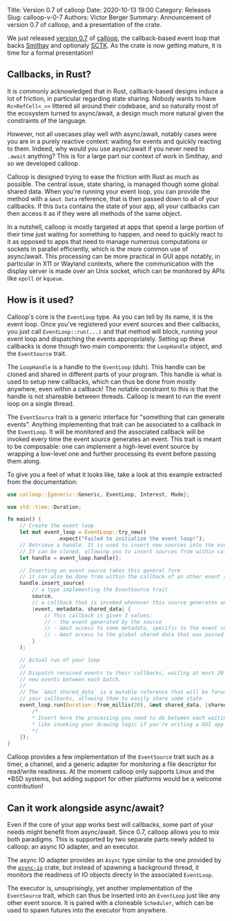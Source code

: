 Title: Version 0.7 of calloop
Date: 2020-10-13 19:00
Category: Releases
Slug: calloop-v-0-7
Authors: Victor Berger
Summary: Announcement of version 0.7 of calloop, and a presentation of the crate.

We just released [version 0.7] of [calloop], the callback-based event loop that backs [Smithay]
and optionaly [SCTK]. As the crate is now getting mature, it is time for a formal presentation!

## Callbacks, in Rust?

It is commonly acknowledged that in Rust, callback-based designs induce a lot of friction, in
particular regarding state sharing. Nobody wants to have `Rc<RefCell<_>>` littered all around their
codebase, and so naturally most of the ecosystem turned to async/await, a design much more natural
given the constraints of the language.

However, not all usecases play well with async/await, notably cases were you are in a purely
reactive context: waiting for events and quickly reacting to them. Indeed, why would you use
async/await if you never need to `.await` anything? This is for a large part our context of
work in Smithay, and so we developed calloop.

Calloop is designed trying to ease the friction with Rust as much as possible. The central
issue, state sharing, is managed though some global shared data. When you're running your event
loop, you can provide the method with a `&mut Data` reference, that is then passed down to all
of your callbacks. If this `Data` contains the state of your app, all your callbacks can then
access it as if they were all methods of the same object.

In a nutshell, calloop is mostly targeted at apps that spend a large portion of their time just
waiting for something to happen, and need to quickly react to it as opposed to apps that need
to manage numerous computations or sockets in parallel efficiently, which is the more common
use of async/await. This processing can be more practical in GUI apps notably, in particular in
X11 or Wayland contexts, where the communication with the display server is made over an Unix
socket, which can be monitored by APIs like `epoll` or `kqueue`.

## How is it used?

Calloop's core is the `EventLoop` type. As you can tell by its name, it is the event loop. Once
you've registered your event sources and their callbacks, you just call `EventLoop::run(...)` and
that method will block, running your event loop and dispatching the events appropriately. Setting
up these callbacks is done though two main components: the `LoopHandle` object, and the `EventSource`
trait.

The `LoopHandle` is a handle to the `EventLoop` (duh). This handle can be cloned and shared in
different parts of your program. This handle is what is used to setup new callbacks, which can thus
be done from mostly anywhere, even within a callback! The notable constraint to this is that the
handle is not shareable between threads. Calloop is meant to run the event loop on a single thread.

The `EventSource` trait is a generic interface for "something that can generate events". Anything
implementing that trait can be associated to a callback in the `EventLoop`. It will be monitored
and the associated callback will be invoked every time the event source generates an event. This
trait is meant to be composable: one can implement a high-level event source by wrapping a low-level
one and further processing its event before passing them along.

To give you a feel of what it looks like, take a look at this example extracted from the documentation:

```rust
use calloop::{generic::Generic, EventLoop, Interest, Mode};

use std::time::Duration;

fn main() {
    // Create the event loop
    let mut event_loop = EventLoop::try_new()
                .expect("Failed to initialize the event loop!");
    // Retrieve a handle. It is used to insert new sources into the event loop
    // It can be cloned, allowing you to insert sources from within callbacks
    let handle = event_loop.handle();

    // Inserting an event source takes this general form
    // it can also be done from within the callback of an other event source
    handle.insert_source(
        // a type implementing the EventSource trait
        source,
        // a callback that is invoked whenever this source generates an event
        |event, metadata, shared_data| {
            // This callback is given 3 values:
            // - the event generated by the source
            // - &mut access to some metadata, specific to the event source
            // - &mut access to the global shared data that was passed to EventLoop::dispatch
        }
    );

    // Actual run of your loop
    //
    // Dispatch received events to their callbacks, waiting at most 20 ms for
    // new events between each batch.
    //
    // The `&mut shared_data` is a mutable reference that will be forwarded to all
    // your callbacks, allowing them to easily share some state
    event_loop.run(Duration::from_millis(20), &mut shared_data, |shared_data| {
        /*
        * Insert here the processing you need to do between each waiting batch (if any)
        * like invoking your drawing logic if you're writing a GUI app for example.
        */
    });
}
```

Calloop provides a few implementation of the `EventSource` trait such as a timer, a channel, and a
generic adapter for monitoring a file descriptor for read/write readiness. At the moment calloop
only supports Linux and the *BSD systems, but adding support for other platforms would be a welcome
contribution!

## Can it work alongside async/await?

Even if the core of your app works best will callbacks, some part of your needs might benefit from
async/await. Since 0.7, calloop allows you to mix both paradigms. This is supported by two separate
parts newly added to calloop: an async IO adapter, and an executor.

The async IO adapter provides an `Async` type similar to the one provided by the
[`async-io`](https://docs.rs/async-io) crate, but instead of spawning a background thread, it monitors
the readiness of IO objects directy in the associated `EventLoop`.

The executor is, unsuprisingly, yet another implementation of the `EventSource` trait, which can
thus be inserted into an `EventLoop` just like any other event source. It is paired with a
cloneable `Scheduler`, which can be used to spawn futures into the executor from anywhere.

[version 0.7]: https://github.com/Smithay/calloop/releases/tag/v0.7.0
[calloop]: https://docs.rs/calloop
[Smithay]: https://github.com/Smithay/smithay
[SCTK]: https://github.com/Smithay/client-toolkit